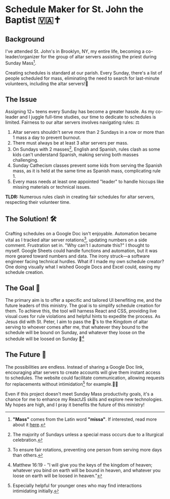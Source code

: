 # Schedule Maker for St. John the Baptist 🇻🇦✝️

## Background
I've attended St. John's in Brooklyn, NY, my entire life, becoming a co-leader/organizer for the group of altar servers assisting the priest during Sunday Mass[^1].

Creating schedules is standard at our parish. Every Sunday, there's a list of people scheduled for mass, eliminating the need to search for last-minute volunteers, including the altar servers!📆

## The Issue
Assigning 12+ teens every Sunday has become a greater hassle. As my co-leader and I juggle full-time studies, our time to dedicate to schedules is limited. Fairness to our altar servers involves navigating rules: ⚖️
1. Altar servers shouldn't serve more than 2 Sundays in a row or more than 1 mass a day to prevent burnout.
2. There must always be at least 3 altar servers per mass.
3. On Sundays with 2 masses[^2], English and Spanish, rules clash as some kids can't understand Spanish, making serving both masses challenging.
4. Sunday Cathecism classes prevent some kids from serving the Spanish mass, as it is held at the same time as Spanish mass, complicating rule 1.
5. Every mass needs at least one appointed "leader" to handle hiccups like missing materials or technical issues.

**TLDR:** Numerous rules clash in creating fair schedules for altar servers, respecting their volunteer time.

## The Solution! 🛠️
Crafting schedules on a Google Doc isn't enjoyable. Automation became vital as I tracked altar server rotations[^3], updating numbers on a side comment. Frustration set in. "Why can't I automate this?" I thought to myself. Google Sheets could handle functions and automation, but it was more geared toward numbers and data. The irony struck—a software engineer facing technical hurdles. What if I made my own schedule creator? One doing visually what I wished Google Docs and Excel could, easing my schedule creation.

## The Goal 🎯
The primary aim is to offer a specific and tailored UI benefiting me, and the future leaders of this ministry. The goal is to simplify schedule creation for them. To achieve this, the tool will harness React and CSS, providing live visual cues for rule violations and helpful hints to expedite the process. As Jesus did with St. Peter, I aim to pass the 🔑's to the Kingdom of altar serving to whoever comes after me, that whatever they bound to the schedule will be bound on Sunday, and whatever they loose on the schedule will be loosed on Sunday 🤣[^4]

## The Future 🔮
The possibilities are endless. Instead of sharing a Google Doc link, encouraging altar servers to create accounts will give them instant access to schedules. The website could facilitate communication, allowing requests for replacements without intimidation[^5] for example.🤝🔄

Even if this project doesn't meet Sunday Mass productivity goals, it's a chance for me to enhance my ReactJS skills and explore new technologies. My hopes are high, and I pray it benefits the future of this ministry!

[^1]: **"Mass"** comes from the Latin word **"missa"**. If interested, read more about it [here](https://www.catholic.com/qa/why-do-we-call-it-the-mass).
[^2]: The majority of Sundays unless a special mass occurs due to a liturgical celebration.
[^3]: To ensure fair rotations, preventing one person from serving more days than others.
[^4]: Matthew 16:19 - "I will give you the keys of the kingdom of heaven; whatever you bind on earth will be bound in heaven, and whatever you loose on earth will be loosed in heaven.”
[^5]: Especially helpful for younger ones who may find interactions intimidating initially.
